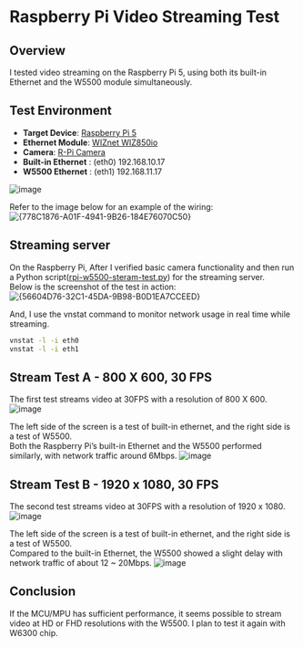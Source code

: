 
# Raspberry Pi Video Streaming Test

## Overview
I tested video streaming on the Raspberry Pi 5, using both its built-in Ethernet and the W5500 module simultaneously.

## Test Environment
- **Target Device**: [Raspberry Pi 5](https://www.raspberrypi.com/products/raspberry-pi-5/)
- **Ethernet Module**: [WIZnet WIZ850io](https://docs.wiznet.io/Product/ioModule/wiz850io)
- **Camera**: [R-Pi Camera](https://www.raspberrypi.com/products/)
- **Built-in Ethernet** : (eth0) 192.168.10.17  
- **W5500 Ethernet** : (eth1) 192.168.11.17  
  
![image](https://github.com/user-attachments/assets/e2275bee-4a47-4de8-b33c-f429b14df375)

Refer to the image below for an example of the wiring:  
![{778C1876-A01F-4941-9B26-184E76070C50}](https://github.com/user-attachments/assets/dc2f8a86-a709-44a8-aee5-91bed60f94d0)

## Streaming server
On the Raspberry Pi, After I verified basic camera functionality and then run a Python script([rpi-w5500-steram-test.py](w5x00work/rpi-w5500-steram-test.py])) for the streaming server.   
Below is the screenshot of the test in action:
![{56604D76-32C1-45DA-9B98-B0D1EA7CCEED}](https://github.com/user-attachments/assets/ba6f885d-4846-4edf-ad2d-c39c98707a99)

And, I use the vnstat command to monitor network usage in real time while streaming.
```bash
vnstat -l -i eth0
vnstat -l -i eth1
```

## Stream Test A - 800 X 600, 30 FPS
The first test streams video at 30FPS with a resolution of 800 X 600. 
![image](https://github.com/user-attachments/assets/38b50c1d-2c8a-4087-a3a3-9bc5b0b82ca2)

The left side of the screen is a test of built-in ethernet, and the right side is a test of W5500.  
Both the Raspberry Pi’s built-in Ethernet and the W5500 performed similarly, with network traffic around 6Mbps.
![image](w5x00work/stream-1.gif)  

## Stream Test B - 1920 x 1080, 30 FPS
The second test streams video at 30FPS with a resolution of 1920 x 1080. 
![image](https://github.com/user-attachments/assets/4d8e8f9a-3955-4a6b-a729-98b64478687d)

The left side of the screen is a test of built-in ethernet, and the right side is a test of W5500.  
Compared to the built-in Ethernet, the W5500 showed a slight delay with network traffic of about 12 ~ 20Mbps.
![image](w5x00work/stream-2.gif)  

## Conclusion
If the MCU/MPU has sufficient performance, it seems possible to stream video at HD or FHD resolutions with the W5500. I plan to test it again with W6300 chip.

